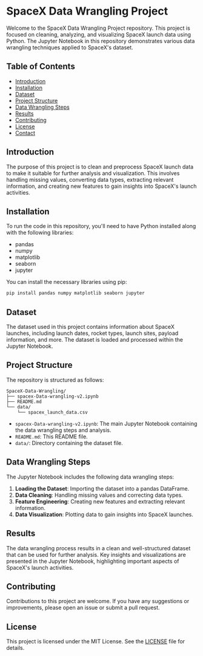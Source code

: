 # SpaceX Data Wrangling Project

Welcome to the SpaceX Data Wrangling Project repository. This project is focused on cleaning, analyzing, and visualizing SpaceX launch data using Python. The Jupyter Notebook in this repository demonstrates various data wrangling techniques applied to SpaceX's dataset.

## Table of Contents

- [Introduction](#introduction)
- [Installation](#installation)
- [Dataset](#dataset)
- [Project Structure](#project-structure)
- [Data Wrangling Steps](#data-wrangling-steps)
- [Results](#results)
- [Contributing](#contributing)
- [License](#license)
- [Contact](#contact)

## Introduction

The purpose of this project is to clean and preprocess SpaceX launch data to make it suitable for further analysis and visualization. This involves handling missing values, converting data types, extracting relevant information, and creating new features to gain insights into SpaceX's launch activities.

## Installation

To run the code in this repository, you'll need to have Python installed along with the following libraries:

- pandas
- numpy
- matplotlib
- seaborn
- jupyter

You can install the necessary libraries using pip:

```bash
pip install pandas numpy matplotlib seaborn jupyter
```

## Dataset

The dataset used in this project contains information about SpaceX launches, including launch dates, rocket types, launch sites, payload information, and more. The dataset is loaded and processed within the Jupyter Notebook.

## Project Structure

The repository is structured as follows:

```
SpaceX-Data-Wrangling/
├── spacex-Data-wrangling-v2.ipynb
├── README.md
└── data/
    └── spacex_launch_data.csv
```

- `spacex-Data-wrangling-v2.ipynb`: The main Jupyter Notebook containing the data wrangling steps and analysis.
- `README.md`: This README file.
- `data/`: Directory containing the dataset file.

## Data Wrangling Steps

The Jupyter Notebook includes the following data wrangling steps:

1. **Loading the Dataset**: Importing the dataset into a pandas DataFrame.
2. **Data Cleaning**: Handling missing values and correcting data types.
3. **Feature Engineering**: Creating new features and extracting relevant information.
4. **Data Visualization**: Plotting data to gain insights into SpaceX launches.

## Results

The data wrangling process results in a clean and well-structured dataset that can be used for further analysis. Key insights and visualizations are presented in the Jupyter Notebook, highlighting important aspects of SpaceX's launch activities.

## Contributing

Contributions to this project are welcome. If you have any suggestions or improvements, please open an issue or submit a pull request.

## License

This project is licensed under the MIT License. See the [LICENSE](LICENSE) file for details.
